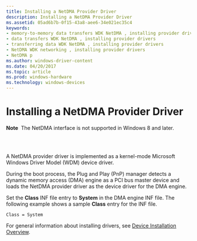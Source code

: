 ```yaml
---
title: Installing a NetDMA Provider Driver
description: Installing a NetDMA Provider Driver
ms.assetid: 05ad6b7b-0f15-43a8-aee6-34e021ec35c4
keywords:
- memory-to-memory data transfers WDK NetDMA , installing provider drivers
- data transfers WDK NetDMA , installing provider drivers
- transferring data WDK NetDMA , installing provider drivers
- NetDMA WDK networking , installing provider drivers
- NetDMA p
ms.author: windows-driver-content
ms.date: 04/20/2017
ms.topic: article
ms.prod: windows-hardware
ms.technology: windows-devices
---
```


# Installing a NetDMA Provider Driver


**Note**  The NetDMA interface is not supported in Windows 8 and later.

 

## <a href="" id="ddk-installing-a-netdma-provider-driver-ng"></a>


A NetDMA provider driver is implemented as a kernel-mode Microsoft Windows Driver Model (WDM) device driver.

During the boot process, the Plug and Play (PnP) manager detects a dynamic memory access (DMA) engine as a PCI bus master device and loads the NetDMA provider driver as the device driver for the DMA engine.

Set the **Class** INF file entry to **System** in the DMA engine INF file. The following example shows a sample **Class** entry for the INF file.

```
Class = System
```

For general information about installing drivers, see [Device Installation Overview](https://msdn.microsoft.com/library/windows/hardware/ff549455).

 

 





